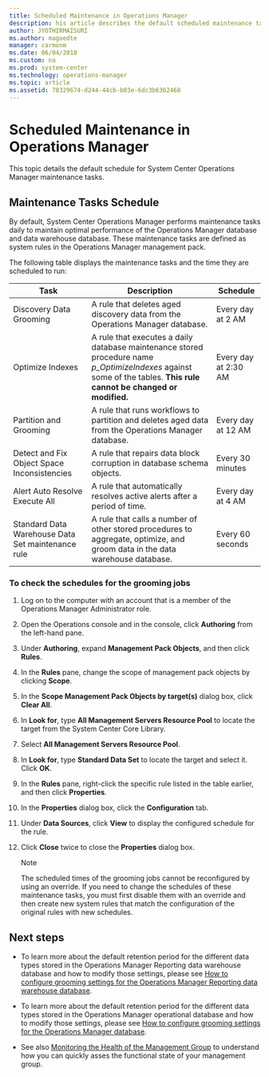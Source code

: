 ```yaml
---
title: Scheduled Maintenance in Operations Manager
description: his article describes the default scheduled maintenance tasks configured automatically when the management group is installed.
author: JYOTHIRMAISURI
ms.author: magoedte
manager: carmonm
ms.date: 06/04/2018
ms.custom: na
ms.prod: system-center
ms.technology: operations-manager
ms.topic: article
ms.assetid: 78329674-d244-44cb-b03e-6dc3b6362468
---
```


# Scheduled Maintenance in Operations Manager
This topic details the default schedule for System Center Operations Manager maintenance tasks.  
  
## Maintenance Tasks Schedule  
By default, System Center Operations Manager performs maintenance tasks daily to maintain optimal performance of the Operations Manager database and data warehouse database.  These maintenance tasks are defined as system rules in the Operations Manager management pack.  
  
The following table displays the maintenance tasks and the time they are scheduled to run:  
  
|Task|Description|Schedule|  
|--------|---------------|------------|  
|Discovery Data Grooming|A rule that deletes aged discovery data from the Operations Manager database.|Every day at 2 AM|  
|Optimize Indexes|A rule that executes a daily database maintenance  stored procedure name *p_OptimizeIndexes* against some of the tables.  **This rule cannot be changed or modified.**|Every day at 2:30 AM|  
|Partition and Grooming|A rule that runs workflows to partition and deletes aged data from the Operations Manager database.|Every day at 12 AM|  
|Detect and Fix Object Space Inconsistencies|A rule that repairs data block corruption in database schema objects.|Every 30 minutes|  
|Alert Auto Resolve Execute All|A rule that automatically resolves active alerts after a period of time.|Every day at 4 AM|  
|Standard Data Warehouse Data Set maintenance rule|A rule that calls a number of other stored procedures to aggregate, optimize, and groom data in the data warehouse database.|Every 60 seconds| 
  
### To check the schedules for the grooming jobs 
  
1.  Log on to the computer with an account that is a member of the Operations Manager Administrator role.  

2.  Open the Operations console and in the console, click **Authoring** from the left-hand pane.  
  
2.  Under **Authoring**, expand **Management Pack Objects**, and then click **Rules**.  
  
3.  In the **Rules** pane, change the scope of management pack objects by clicking **Scope**.  
  
4.  In the **Scope Management Pack Objects by target(s)** dialog box, click **Clear All**.  
  
5.  In **Look for**, type **All Management Servers Resource Pool** to locate the target from the System Center Core Library.  
  
6.  Select **All Management Servers Resource Pool**.

7.  In **Look for**, type **Standard Data Set** to locate the target and select it.  Click **OK**.
  
8.  In the **Rules** pane, right-click the specific rule listed in the table earlier, and then click **Properties**.  
  
9.  In the **Properties** dialog box, click the **Configuration** tab.  
  
10. Under **Data Sources**, click **View** to display the configured schedule for the rule.  
  
11. Click **Close** twice to close the **Properties** dialog box.  
  
    > [!NOTE]  
    > The scheduled times of the grooming jobs cannot be reconfigured by using an override. If you need to change the schedules of these maintenance tasks, you must first disable them with an override and then create new system rules that match the configuration of the original rules with new schedules.  
  
## Next steps

- To learn more about the default retention period for the different data types stored in the Operations Manager Reporting data warehouse database and how to modify those settings, please see [How to configure grooming settings for the Operations Manager Reporting data warehouse database](manage-omdwdb-grooming-settings.md).

- To learn more about the default retention period for the different data types stored in the Operations Manager operational database and how to modify those settings, please see
[How to configure grooming settings for the Operations Manager database](manage-omdb-grooming-settings.md).

- See also [Monitoring the Health of the Management Group](manage-monitor-health-mg.md) to understand how you can quickly asses the functional state of your management group.  
